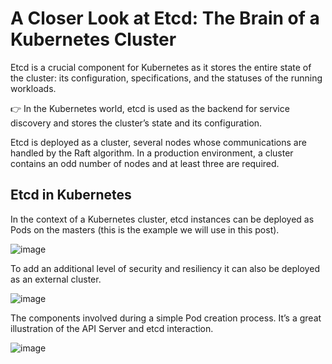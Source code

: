 # A Closer Look at Etcd: The Brain of a Kubernetes Cluster

Etcd is a crucial component for Kubernetes as it stores the entire state of the cluster: its configuration, specifications, and the statuses of the running workloads.

👉 In the Kubernetes world, etcd is used as the backend for service discovery and stores the cluster’s state and its configuration.

Etcd is deployed as a cluster, several nodes whose communications are handled by the Raft algorithm. In a production environment, a cluster contains an odd number of nodes and at least three are required.


## Etcd in Kubernetes

In the context of a Kubernetes cluster, etcd instances can be deployed as Pods on the masters (this is the example we will use in this post).

![image](https://user-images.githubusercontent.com/33947539/177320898-7dec58f0-67a1-49a5-8f1a-d6dd2abdfa3b.png)

To add an additional level of security and resiliency it can also be deployed as an external cluster.

![image](https://user-images.githubusercontent.com/33947539/177320939-289fcda5-9612-4631-a3aa-60b1db7dd732.png)

The components involved during a simple Pod creation process. It’s a great illustration of the API Server and etcd interaction.

![image](https://user-images.githubusercontent.com/33947539/177321000-47fc810c-6847-4ba8-8872-25bee416d853.png)
